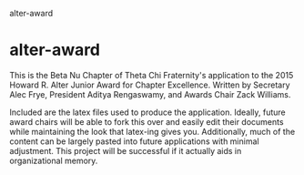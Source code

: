  alter-award
# alter-award

This is the Beta Nu Chapter of Theta Chi Fraternity's application to the 2015 Howard R. Alter Junior Award for Chapter Excellence. Written by Secretary Alec Frye, President Aditya Rengaswamy, and Awards Chair Zack Williams.

Included are the latex files used to produce the application. Ideally, future award chairs will be able to fork this over and easily edit their documents while maintaining the look that latex-ing gives you. Additionally, much of the content can be largely pasted into future applications with minimal adjustment. This project will be successful if it actually aids in organizational memory.
